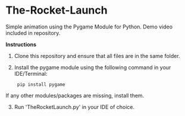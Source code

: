 # The-Rocket-Launch
Simple animation using the Pygame Module for Python.
Demo video included in repository.

**Instructions**

1. Clone this repository and ensure that all files are in the same folder.

2. Install the pygame module using the following command in your IDE/Terminal:

        pip install pygame
        
If any other modules/packages are missing, install them.
        
3. Run 'TheRocketLaunch.py' in your IDE of choice.
